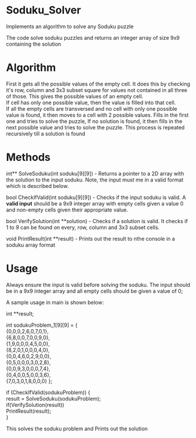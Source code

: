 # Soduku_Solver
Implements an algorithm to solve any Soduku puzzle

The code solve soduku puzzles and returns an integer array of size 9x9 containing the solution

# Algorithm
First it gets all the possible values of the empty cell. It does this by checking it's row, column and 3x3 subset square for values not contained in all three of those. This gives the possible values of an empty cell.<br/>
If cell has only one possible value, then the value is filled into that cell. <br/>
If all the empty cells are transversed and no cell with only one possible value is found, it then moves to a cell with 2 possible values. Fills in the first one and tries to solve the puzzle, If no solution is found, it then fills in the next possible value and tries to solve the puzzle. This process is repeated recursively till a solution is found

# Methods
int** SolveSoduku(int soduku[9][9])  - Returns a pointer to a 2D array with the solution to the input soduku. Note, the input must me in a valid format which is described below. <br/>

bool CheckIfValid(int soduku[9][9]) - Checks if the input soduku is valid. A <b>valid input</b> should be a 9x9 integer array with empty cells given a value 0 and non-empty cells given their appropriate value.<br/>

bool VerifySolution(int **solution) - Checks if a solution is valid. It checks if 1 to 9 can be found on every, row, column and 3x3 subset cells. <br/>

void PrintResult(int **result) - Prints out the result to nthe console in a soduku array format

# Usage
Always ensure the input is valid before solving the soduku. The input should be in a 9x9 integer array and all empty cells should be given a value of 0;

A sample usage in main is shown below:

int **result;

int sodukuProblem_1[9][9] =  {	 <br/>  {0,0,0,2,6,0,7,0,1}, <br/>
                                  {6,8,0,0,7,0,0,9,0}, <br/>
                                  {1,9,0,0,0,4,5,0,0}, <br/>
                                  {8,2,0,1,0,0,0,4,0}, <br/>
                                  {0,0,4,6,0,2,9,0,0}, <br/>
                                  {0,5,0,0,0,3,0,2,8}, <br/>
                                  {0,0,9,3,0,0,0,7,4}, <br/>
                                  {0,4,0,0,5,0,0,3,6}, <br/>
                                  {7,0,3,0,1,8,0,0,0} };
				  
if (CheckIfValid(sodukuProblem)) { <br/>
		result = SolveSoduku(sodukuProblem);  <br/>
		if(VerifySolution(result)) <br/>
			PrintResult(result); <br/>
	}
  
This solves the soduku problem and Prints out the solution
